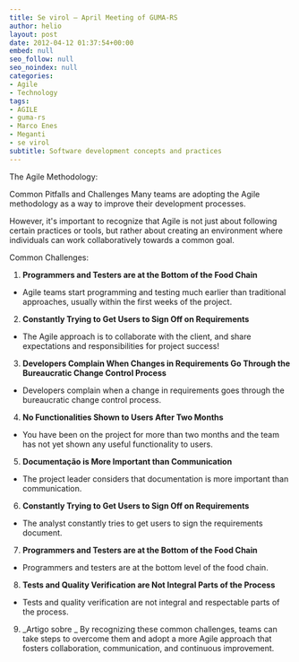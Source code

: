 ```yaml
---
title: Se virol – April Meeting of GUMA-RS
author: helio
layout: post
date: 2012-04-12 01:37:54+00:00
embed: null
seo_follow: null
seo_noindex: null
categories:
- Agile
- Technology
tags:
- AGILE
- guma-rs
- Marco Enes
- Meganti
- se virol
subtitle: Software development concepts and practices
---
```


The Agile Methodology:

Common Pitfalls and Challenges Many teams are adopting the Agile methodology as a way to improve their development processes.

However, it's important to recognize that Agile is not just about following certain practices or tools, but rather about creating an environment where individuals can work collaboratively towards a common goal.

Common Challenges:

 1. **Programmers and Testers are at the Bottom of the Food Chain**

 - Agile teams start programming and testing much earlier than traditional approaches, usually within the first weeks of the project.

 2. **Constantly Trying to Get Users to Sign Off on Requirements**

 - The Agile approach is to collaborate with the client, and share expectations and responsibilities for project success!

 3. **Developers Complain When Changes in Requirements Go Through the Bureaucratic Change Control Process**

 - Developers complain when a change in requirements goes through the bureaucratic change control process.

 4. **No Functionalities Shown to Users After Two Months**

 - You have been on the project for more than two months and the team has not yet shown any useful functionality to users.

 5. **Documentação is More Important than Communication**

 - The project leader considers that documentation is more important than communication.

 6. **Constantly Trying to Get Users to Sign Off on Requirements**

 - The analyst constantly tries to get users to sign the requirements document.

 7. **Programmers and Testers are at the Bottom of the Food Chain**

 - Programmers and testers are at the bottom level of the food chain.

 8. **Tests and Quality Verification are Not Integral Parts of the Process**

 - Tests and quality verification are not integral and respectable parts of the process.

 9. _Artigo sobre _ By recognizing these common challenges, teams can take steps to overcome them and adopt a more Agile approach that fosters collaboration, communication, and continuous improvement.